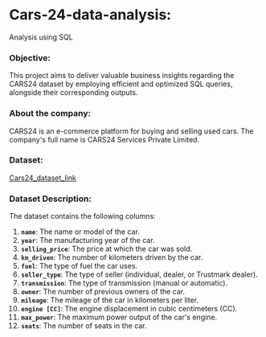 # Cars-24-data-analysis:
Analysis using SQL

### Objective:
This project aims to deliver valuable business insights regarding the CARS24 dataset by employing efficient and optimized SQL queries, alongside their corresponding outputs. 

### About the company:
CARS24 is an e-commerce platform for buying and selling used cars. The company's full name is CARS24 Services Private Limited.

### Dataset:
[Cars24_dataset_link](https://docs.google.com/spreadsheets/d/1EcAPY37fkF_6M2i5l5GOVofbAh_5Uk9G/edit?usp=sharing&ouid=107422297648408958883&rtpof=true&sd=true)

### Dataset Description:
The dataset contains the following columns:
1. **`name`**: The name or model of the car.
2. **`year`**: The manufacturing year of the car.
3. **`selling_price`**: The price at which the car was sold.
4. **`km_driven`**: The number of kilometers driven by the car.
5. **`fuel`**: The type of fuel the car uses.
6. **`seller_type`**: The type of seller (individual, dealer, or Trustmark dealer).
7. **`transmission`**: The type of transmission (manual or automatic).
8. **`owner`**: The number of previous owners of the car.
9. **`mileage`**: The mileage of the car in kilometers per liter.
10. **`engine [CC]`**: The engine displacement in cubic centimeters (CC).
11. **`max_power`**: The maximum power output of the car's engine.
12. **`seats`**: The number of seats in the car.


